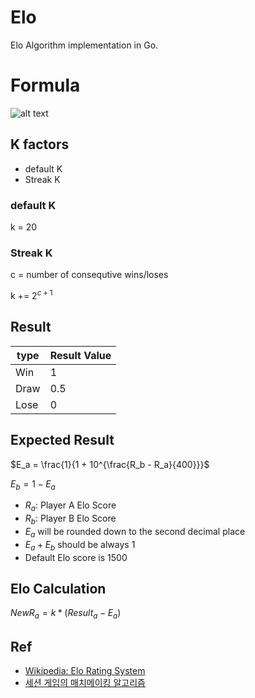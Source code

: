 # Elo

Elo Algorithm implementation in Go.


# Formula
![alt text](image.png)

## K factors
- default K
- Streak K

### default K
k = 20

### Streak K
c = number of consequtive wins/loses

k += $2^{c+1}$

## Result
| type | Result Value |
| --- | --- |
| Win | 1 |
| Draw | 0.5 |
| Lose | 0 |

## Expected Result
$E_a = \frac{1}{1 + 10^{\frac{R_b - R_a}{400}}}$

$E_b = 1 - E_a$

- $R_a$: Player A Elo Score
- $R_b$: Player B Elo Score
- $E_a$ will be rounded down to the second decimal place
- $E_a + E_b$ should be always 1
- Default Elo score is 1500

## Elo Calculation
$NewR_a = k * (Result_a - E_a)$

## Ref
- [Wikipedia: Elo Rating System](https://en.wikipedia.org/wiki/Elo_rating_system)
- [세션 게임의 매치메이킹 알고리즘](https://medium.com/rate-labs/%EC%84%B8%EC%85%98-%EA%B2%8C%EC%9E%84%EC%9D%98-%EB%A7%A4%EC%B9%98%EB%A9%94%EC%9D%B4%ED%82%B9-%EC%95%8C%EA%B3%A0%EB%A6%AC%EC%A6%98-c29989ddadcc)